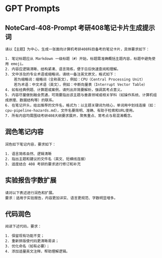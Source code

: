 # GPT Prompts

## NoteCard-408-Prompt 考研408笔记卡片生成提示词

```
请以【主题】为中心，生成一张面向计算机考研408科目备考的笔记卡片，具体要求如下：

1. 笔记标题应从 Markdown 一级标题（#）开始，标题需准确概括主题内容，标题中避免使用 emoji。
2. 内容应逻辑清晰、结构紧凑、语言简练，便于日后快速查阅和理解。
3. 文中涉及的专业术语或缩略词，请统一备注英文原文，格式如下：
	若为缩略词：缩略词（全称英文），例如：CPU（Central Processing Unit）
	若为术语：中文术语（英文），例如：中断向量表（Interrupt Vector Table）
4. 如有经典例题、计算题或案例，请列出并简要解析，强调其考点意义。
5. 内容尽量做到融会贯通，可简要指出该主题与垂直领域或相关学科（如操作系统、计算机组成原理、数据结构等）的联系。
6. 在笔记开头，给出推荐的文件名，格式为：以主题关键词为核心，单词用中划线连接（如：cpu-pipeline-hazards.md），文件名要简明、准确、有助于检索和URL使用。
7. 所有内容均需围绕考研408大纲要求展开，聚焦重点、常考点与易混淆概念。
```

## 润色笔记内容

```
润色如下笔记内容，要求如下：

1. 语言简练自然、逻辑清晰
2. 指出主题和建议的文件名（英文、短横线连接）
3. 适度结合 408 考研的要求进行修订和补充
```

## 实验报告字数扩展

```
请对以下表述进行润色和扩展。
要求：适用于实验报告，内容更加详实、语言更规范、字数明显增多。
```

## 代码润色

```
阅读下述代码，要求：

1. 保留现有功能不变；
2. 重新排版使代码更清晰易读；
3. 优化命名（如有必要）；
4. 添加适量英文注释，帮助理解逻辑。
```
